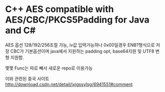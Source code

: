 # C++ AES compatible with AES/CBC/PKCS5Padding for Java and C# 
AES 옵션 128/192/256조절 가능, iv값 입력가능하나 0x00일경우 ENB?형식으로 저장
CBC가 기본옵션이며 java에서 지원하는 padding opt, base64지원 및 UTF8 변형 지원함.

몇몇 Func는 따로 빼서 새로운 repo로 이용가능

이와 관련된 중국 사이트
http://download.csdn.net/detail/jxjgssylsg/6941551#comment 
